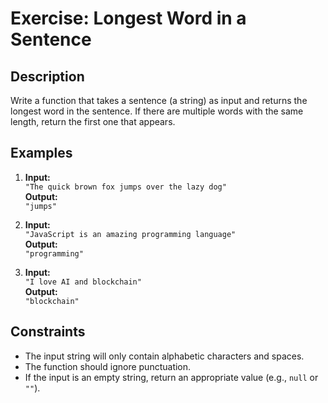 # Exercise: Longest Word in a Sentence

## Description  
Write a function that takes a sentence (a string) as input and returns the longest word in the sentence. If there are multiple words with the same length, return the first one that appears.

## Examples  

1. **Input:**  
   `"The quick brown fox jumps over the lazy dog"`  
   **Output:**  
   `"jumps"`  

2. **Input:**  
   `"JavaScript is an amazing programming language"`  
   **Output:**  
   `"programming"`  

3. **Input:**  
   `"I love AI and blockchain"`  
   **Output:**  
   `"blockchain"`  

## Constraints  
- The input string will only contain alphabetic characters and spaces.  
- The function should ignore punctuation.  
- If the input is an empty string, return an appropriate value (e.g., `null` or `""`).